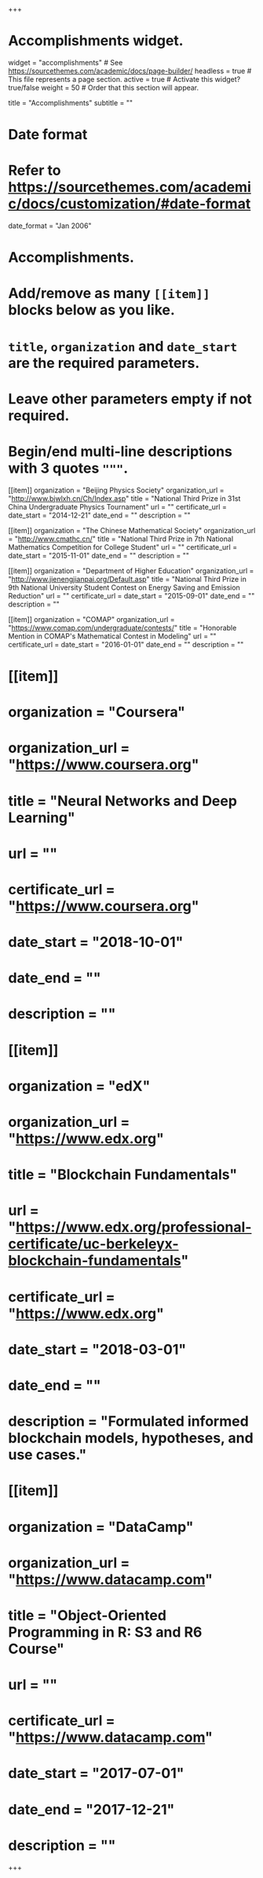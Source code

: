 +++
# Accomplishments widget.
widget = "accomplishments"  # See https://sourcethemes.com/academic/docs/page-builder/
headless = true  # This file represents a page section.
active = true  # Activate this widget? true/false
weight = 50  # Order that this section will appear.

title = "Accomplish&shy;ments"
subtitle = ""

# Date format
#   Refer to https://sourcethemes.com/academic/docs/customization/#date-format
date_format = "Jan 2006"

# Accomplishments.
#   Add/remove as many `[[item]]` blocks below as you like.
#   `title`, `organization` and `date_start` are the required parameters.
#   Leave other parameters empty if not required.
#   Begin/end multi-line descriptions with 3 quotes `"""`.

[[item]]
  organization = "Beijing Physics Society"
  organization_url = "http://www.bjwlxh.cn/Ch/Index.asp"
  title = "National Third Prize in 31st China Undergraduate Physics Tournament"
  url = ""
  certificate_url = 
  date_start = "2014-12-21"
  date_end = ""
  description = ""

[[item]]
  organization = "The Chinese Mathematical Society"
  organization_url = "http://www.cmathc.cn/"
  title = "National Third Prize in 7th National Mathematics Competition for College Student"
  url = ""
  certificate_url = 
  date_start = "2015-11-01"
  date_end = ""
  description = ""

[[item]]
  organization = "Department of Higher Education"
  organization_url = "http://www.jienengjianpai.org/Default.asp"
  title = "National Third Prize in 9th National University Student Contest on Energy Saving and Emission Reduction"
  url = ""
  certificate_url = 
  date_start = "2015-09-01"
  date_end = ""
  description = ""

[[item]]
  organization = "COMAP"
  organization_url = "https://www.comap.com/undergraduate/contests/"
  title = "Honorable Mention in COMAP's Mathematical Contest in Modeling"
  url = ""
  certificate_url = 
  date_start = "2016-01-01"
  date_end = ""
  description = ""

# [[item]]
#  organization = "Coursera"
#  organization_url = "https://www.coursera.org"
#  title = "Neural Networks and Deep Learning"
#  url = ""
#  certificate_url = "https://www.coursera.org"
#  date_start = "2018-10-01"
#  date_end = ""
#  description = ""

# [[item]]
#  organization = "edX"
#  organization_url = "https://www.edx.org"
#  title = "Blockchain Fundamentals"
#  url = "https://www.edx.org/professional-certificate/uc-berkeleyx-blockchain-fundamentals"
#  certificate_url = "https://www.edx.org"
#  date_start = "2018-03-01"
#  date_end = ""
#  description = "Formulated informed blockchain models, hypotheses, and use cases."
  
# [[item]]
#  organization = "DataCamp"
#  organization_url = "https://www.datacamp.com"
#  title = "Object-Oriented Programming in R: S3 and R6 Course"
#  url = ""
#  certificate_url = "https://www.datacamp.com"
#  date_start = "2017-07-01"
#  date_end = "2017-12-21"
#  description = ""

+++
